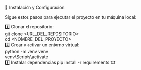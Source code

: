 
🚀 Instalación y Configuración

Sigue estos pasos para ejecutar el proyecto en tu máquina local:

1️⃣ Clonar el repositorio: <br>
git clone <URL_DEL_REPOSITORIO> <br>
cd <NOMBRE_DEL_PROYECTO>
<br>
2️⃣ Crear y activar un entorno virtual: <br>
python -m venv venv <br>
venv\Scripts\activate
<br>
3️⃣ Instalar dependencias
pip install -r requirements.txt

